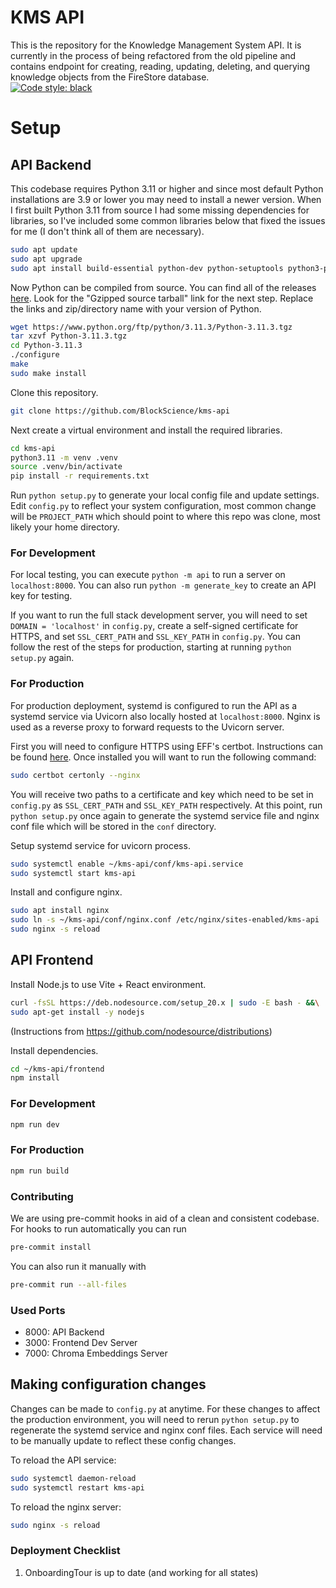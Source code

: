 # KMS API

This is the repository for the Knowledge Management System API. It is currently in the process of being refactored from the old pipeline and contains endpoint for creating, reading, updating, deleting, and querying knowledge objects from the FireStore database.  
[![Code style: black](https://img.shields.io/badge/code%20style-black-000000.svg)](https://github.com/psf/black)

# Setup
## API Backend

This codebase requires Python 3.11 or higher and since most default Python installations are 3.9 or lower you may need to install a newer version. When I first built Python 3.11 from source I had some missing dependencies for libraries, so I've included some common libraries below that fixed the issues for me (I don't think all of them are necessary).

```bash
sudo apt update
sudo apt upgrade
sudo apt install build-essential python-dev python-setuptools python3-pip python3-smbus libncursesw5-dev libgdbm-dev libc6-dev zlib1g-dev libsqlite3-dev tk-dev libssl-dev openssl libffi-dev
```

Now Python can be compiled from source. You can find all of the releases [here](https://www.python.org/downloads/source/). Look for the "Gzipped source tarball" link for the next step. Replace the links and zip/directory name with your version of Python.

```bash
wget https://www.python.org/ftp/python/3.11.3/Python-3.11.3.tgz
tar xzvf Python-3.11.3.tgz
cd Python-3.11.3
./configure
make
sudo make install
```
Clone this repository.
```bash
git clone https://github.com/BlockScience/kms-api
```
Next create a virtual environment and install the required libraries.

```bash
cd kms-api
python3.11 -m venv .venv
source .venv/bin/activate
pip install -r requirements.txt
```
Run `python setup.py` to generate your local config file and update settings.
Edit `config.py` to reflect your system configuration, most common change will be `PROJECT_PATH` which should point to where this repo was clone, most likely your home directory.

### For Development
For local testing, you can execute `python -m api` to run a server on `localhost:8000`. You can also run `python -m generate_key` to create an API key for testing.

If you want to run the full stack development server, you will need to set `DOMAIN = 'localhost'` in `config.py`, create a self-signed certificate for HTTPS, and set `SSL_CERT_PATH` and `SSL_KEY_PATH` in `config.py`. You can follow the rest of the steps for production, starting at running `python setup.py` again.

### For Production
For production deployment, systemd is configured to run the API as a systemd service via Uvicorn also locally hosted at `localhost:8000`. Nginx is used as a reverse proxy to forward requests to the Uvicorn server.

First you will need to configure HTTPS using EFF's certbot. Instructions can be found [here](https://certbot.eff.org/instructions?ws=nginx&os=ubuntufocal). Once installed you will want to run the following command:
```bash
sudo certbot certonly --nginx
```
You will receive two paths to a certificate and key which need to be set in `config.py` as `SSL_CERT_PATH` and `SSL_KEY_PATH` respectively. At this point, run `python setup.py` once again to generate the systemd service file and nginx conf file which will be stored in the `conf` directory.

Setup systemd service for uvicorn process.

```bash
sudo systemctl enable ~/kms-api/conf/kms-api.service
sudo systemctl start kms-api
```

Install and configure nginx.

```bash
sudo apt install nginx
sudo ln -s ~/kms-api/conf/nginx.conf /etc/nginx/sites-enabled/kms-api
sudo nginx -s reload
```

## API Frontend

Install Node.js to use Vite + React environment.
```bash
curl -fsSL https://deb.nodesource.com/setup_20.x | sudo -E bash - &&\
sudo apt-get install -y nodejs
```
(Instructions from https://github.com/nodesource/distributions)

Install dependencies.
```bash
cd ~/kms-api/frontend
npm install
```

### For Development

```bash
npm run dev
```

### For Production

```bash
npm run build
```

### Contributing
We are using pre-commit hooks in aid of a clean and consistent codebase. For hooks to run automatically you can run 
```bash
pre-commit install
```
You can also run it manually with
```bash
pre-commit run --all-files
```
### Used Ports
- 8000: API Backend
- 3000: Frontend Dev Server
- 7000: Chroma Embeddings Server


## Making configuration changes

Changes can be made to `config.py` at anytime. For these changes to affect the production environment, you will need to rerun `python setup.py` to regenerate the systemd service and nginx conf files. Each service will need to be manually update to reflect these config changes.

To reload the API service:
```bash
sudo systemctl daemon-reload
sudo systemctl restart kms-api
```

To reload the nginx server:
```bash
sudo nginx -s reload
```

### Deployment Checklist
1. OnboardingTour is up to date (and working for all states)
